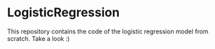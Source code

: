 # LogisticRegression
This repository contains the code of the logistic regression model from scratch. Take a look :)
